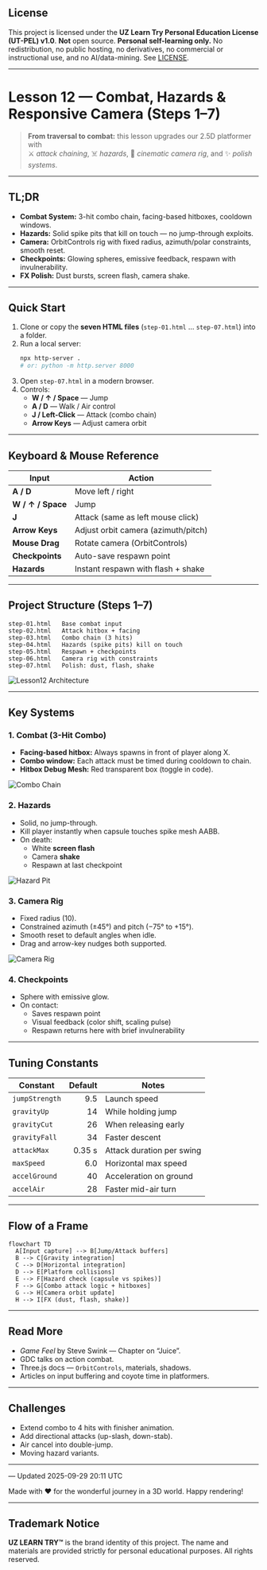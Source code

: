 ## License
This project is licensed under the **UZ Learn Try Personal Education License (UT-PEL) v1.0**.
**Not** open source. **Personal self-learning only.** No redistribution, no public hosting, no derivatives, no commercial or instructional use, and no AI/data-mining. See [LICENSE](../LICENSE).

---

# Lesson 12 — Combat, Hazards & Responsive Camera (Steps 1–7)

> **From traversal to combat:** this lesson upgrades our 2.5D platformer with  
> ⚔️ *attack chaining*, ☠️ *hazards*, 🎥 *cinematic camera rig*, and ✨ *polish systems*.  

---

## TL;DR

- **Combat System:** 3-hit combo chain, facing-based hitboxes, cooldown windows.  
- **Hazards:** Solid spike pits that kill on touch — no jump-through exploits.  
- **Camera:** OrbitControls rig with fixed radius, azimuth/polar constraints, smooth reset.  
- **Checkpoints:** Glowing spheres, emissive feedback, respawn with invulnerability.  
- **FX Polish:** Dust bursts, screen flash, camera shake.  

---

## Quick Start

1. Clone or copy the **seven HTML files** (`step-01.html` … `step-07.html`) into a folder.  
2. Run a local server:  
   ```bash
   npx http-server .
   # or: python -m http.server 8000
   ```  
3. Open `step-07.html` in a modern browser.  
4. Controls:  
   - **W / ↑ / Space** — Jump  
   - **A / D** — Walk / Air control  
   - **J / Left-Click** — Attack (combo chain)  
   - **Arrow Keys** — Adjust camera orbit  

---

## Keyboard & Mouse Reference

| Input | Action |
|---|---|
| **A / D** | Move left / right |
| **W / ↑ / Space** | Jump |
| **J** | Attack (same as left mouse click) |
| **Arrow Keys** | Adjust orbit camera (azimuth/pitch) |
| **Mouse Drag** | Rotate camera (OrbitControls) |
| **Checkpoints** | Auto-save respawn point |
| **Hazards** | Instant respawn with flash + shake |

---

## Project Structure (Steps 1–7)

```
step-01.html   Base combat input
step-02.html   Attack hitbox + facing
step-03.html   Combo chain (3 hits)
step-04.html   Hazards (spike pits) kill on touch
step-05.html   Respawn + checkpoints
step-06.html   Camera rig with constraints
step-07.html   Polish: dust, flash, shake
```

![Lesson12 Architecture](./assets-readme/diagram_architecture.png)

---

## Key Systems

### 1. Combat (3-Hit Combo)

- **Facing-based hitbox:** Always spawns in front of player along X.  
- **Combo window:** Each attack must be timed during cooldown to chain.  
- **Hitbox Debug Mesh:** Red transparent box (toggle in code).  

![Combo Chain](./assets-readme/chart_combo_timing.png)

### 2. Hazards

- Solid, no jump-through.  
- Kill player instantly when capsule touches spike mesh AABB.  
- On death:  
  - White **screen flash**  
  - Camera **shake**  
  - Respawn at last checkpoint  

![Hazard Pit](./assets-readme/diagram_hazard.png)

### 3. Camera Rig

- Fixed radius (10).  
- Constrained azimuth (±45°) and pitch (−75° to +15°).  
- Smooth reset to default angles when idle.  
- Drag and arrow-key nudges both supported.  

![Camera Rig](./assets-readme/diagram_camera.png)

### 4. Checkpoints

- Sphere with emissive glow.  
- On contact:  
  - Saves respawn point  
  - Visual feedback (color shift, scaling pulse)  
  - Respawn returns here with brief invulnerability  

---

## Tuning Constants

| Constant | Default | Notes |
|---|---:|---|
| `jumpStrength` | 9.5 | Launch speed |
| `gravityUp` | 14 | While holding jump |
| `gravityCut` | 26 | When releasing early |
| `gravityFall` | 34 | Faster descent |
| `attackMax` | 0.35 s | Attack duration per swing |
| `maxSpeed` | 6.0 | Horizontal max speed |
| `accelGround` | 40 | Acceleration on ground |
| `accelAir` | 28 | Faster mid-air turn |

---

## Flow of a Frame

```mermaid
flowchart TD
  A[Input capture] --> B[Jump/Attack buffers]
  B --> C[Gravity integration]
  C --> D[Horizontal integration]
  D --> E[Platform collisions]
  E --> F[Hazard check (capsule vs spikes)]
  F --> G[Combo attack logic + hitboxes]
  G --> H[Camera orbit update]
  H --> I[FX (dust, flash, shake)]
```

---

## Read More

- *Game Feel* by Steve Swink — Chapter on “Juice”.  
- GDC talks on action combat.  
- Three.js docs — `OrbitControls`, materials, shadows.  
- Articles on input buffering and coyote time in platformers.  

---

## Challenges

- Extend combo to 4 hits with finisher animation.  
- Add directional attacks (up-slash, down-stab).  
- Air cancel into double-jump.  
- Moving hazard variants.  

---

— Updated 2025-09-29 20:11 UTC

Made with ❤️ for the wonderful journey in a 3D world.
Happy rendering!

---

## Trademark Notice

**UZ LEARN TRY™** is the brand identity of this project.
The name and materials are provided strictly for personal educational purposes.
All rights reserved.
